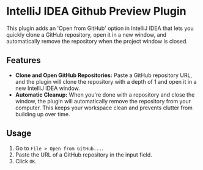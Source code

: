 <!-- Plugin description -->

# IntelliJ IDEA Github Preview Plugin

This plugin adds an 'Open from GitHub' option in IntelliJ IDEA that lets you quickly clone a GitHub repository, open it in a new window, and automatically remove the repository when the project window is closed.

## Features

- **Clone and Open GitHub Repositories:** Paste a GitHub repository URL, and the plugin will clone the repository with a depth of 1 and open it in a new IntelliJ IDEA window.
- **Automatic Cleanup:** When you're done with a repository and close the window, the plugin will automatically remove the repository from your computer. This keeps your workspace clean and prevents clutter from building up over time.

## Usage

1. Go to `File > Open from GitHub...`.
2. Paste the URL of a GitHub repository in the input field.
3. Click `OK`.

<!-- Plugin description end -->
